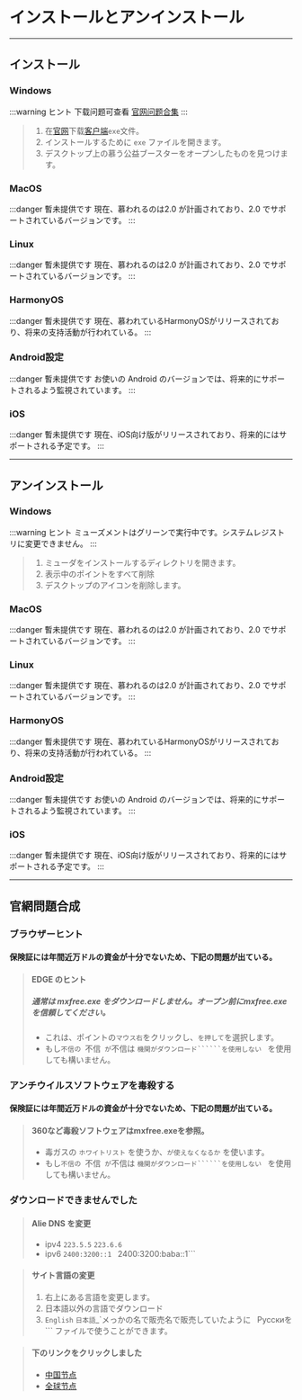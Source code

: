 # インストールとアンインストール

---

## インストール

### Windows

:::warning ヒント
下载问题可查看 [官网问题合集](#官网问题合集)
:::

> 1. 在[官网](https://mxfree.ao-x.ac.cn/)下载[客户端](https://registry.npmmirror.com/@muxunorg/mxorg-dl/latest/files/mxfree.exe)`exe`文件。
> 2. インストールするために `exe` ファイルを開きます。
> 3. デスクトップ上の慕う公益ブースターをオープンしたものを見つけます。

### MacOS

:::danger 暫未提供です
現在、慕われるのは2.0 が計画されており、2.0 でサポートされているバージョンです。
:::

### Linux

:::danger 暫未提供です
現在、慕われるのは2.0 が計画されており、2.0 でサポートされているバージョンです。
:::

### HarmonyOS

:::danger 暫未提供です
現在、慕われているHarmonyOSがリリースされており、将来の支持活動が行われている。
:::

### Android設定

:::danger 暫未提供です
お使いの Android のバージョンでは、将来的にサポートされるよう監視されています。
:::

### iOS

:::danger 暫未提供です
現在、iOS向け版がリリースされており、将来的にはサポートされる予定です。
:::

---

## アンインストール

### Windows

:::warning ヒント
ミューズメントはグリーンで実行中です。システムレジストリに変更できません。
:::

> 1. ミューダをインストールするディレクトリを開きます。
> 2. 表示中のポイントをすべて削除
> 3. デスクトップのアイコンを削除します。

### MacOS

:::danger 暫未提供です
現在、慕われるのは2.0 が計画されており、2.0 でサポートされているバージョンです。
:::

### Linux

:::danger 暫未提供です
現在、慕われるのは2.0 が計画されており、2.0 でサポートされているバージョンです。
:::

### HarmonyOS

:::danger 暫未提供です
現在、慕われているHarmonyOSがリリースされており、将来の支持活動が行われている。
:::

### Android設定

:::danger 暫未提供です
お使いの Android のバージョンでは、将来的にサポートされるよう監視されています。
:::

### iOS

:::danger 暫未提供です
現在、iOS向け版がリリースされており、将来的にはサポートされる予定です。
:::

---

## 官網問題合成

### ブラウザーヒント

#### 保険証には年間近万ドルの資金が十分でないため、下記の問題が出ている。

> #### EDGE のヒント
>
> ##### 通常は mxfree.exe をダウンロードしません。オープン前にmxfree.exeを信頼してください。
>
> - これは、ポイントの`マウス右`をクリックし、`を押して`を選択します。
> - もし`不信の `不信` が`不信は `機関がダウンロード``````を使用しない ` を使用しても構いません。

### アンチウイルスソフトウェアを毒殺する

#### 保険証には年間近万ドルの資金が十分でないため、下記の問題が出ている。

> #### 360など毒殺ソフトウェアはmxfree.exeを参照。
>
> - 毒ガスの `ホワイトリスト` を使うか、`が使えなくなるか` を使います。
> - もし`不信の `不信` が`不信は `機関がダウンロード``````を使用しない ` を使用しても構いません。

### ダウンロードできませんでした

> #### Alie DNS を変更
>
> - ipv4 `223.5.5` `223.6.6`
> - ipv6 `2400:3200::1` ` `2400:3200:baba::1\`\`\`

> #### サイト言語の変更
>
> 1. 右上にある言語を変更します。
> 2. 日本語以外の言語でダウンロード
> 3. `English` `日本語`_\`メっかの名で販売名で販売していたように ` `Русскиを \`\`\` ファイルで使うことができます。

> #### 下のリンクをクリックしました
>
> - [中国节点](https://registry.npmmirror.com/@muxunorg/mxorg-dl/latest/files/mxfree.exe)
> - [全球节点](https://unpkg.com/@muxunorg/mxorg-dl@latest/mxfree.exe)
